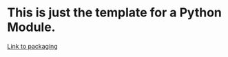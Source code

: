 # This is just the template for a Python Module.

[Link to packaging](https://packaging.python.org/tutorials/packaging-projects/)